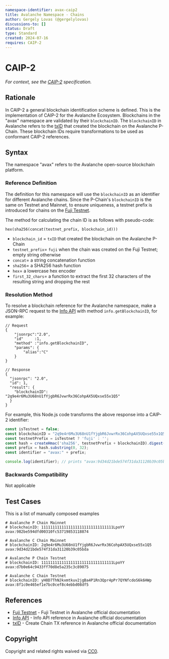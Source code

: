 ```yaml
---
namespace-identifier: avax-caip2
title: Avalanche Namespace - Chains
author: Gergely Lovas (@gergelylovas)
discussions-to: []
status: Draft
type: Standard
created: 2024-07-16
requires: CAIP-2
---
```


# CAIP-2

*For context, see the [CAIP-2][] specification.*

## Rationale

In CAIP-2 a general blockchain identification scheme is defined. This is the
implementation of CAIP-2 for the Avalanche Ecosystem. 
Blockchains in the "avax" namespace are validated by their `blockchainID`. The `blockchainID` in Avalanche refers to the [txID][] that created the blockchain on the Avalanche P-Chain.
These blockchain IDs require transformations to be used as conformant CAIP-2
references.

## Syntax

The namespace "avax" refers to the Avalanche open-source blockchain platform.

### Reference Definition

The definition for this namespace will use the `blockchainID` as an identifier
for different Avalanche chains. Since the P-Chain's `blockchainID` is the same on Testnet and Mainnet, to ensure uniqueness, a testnet prefix is introduced for chains on the [Fuji Testnet][].  

The method for calculating the chain ID is as follows with pseudo-code:

```
hex(sha256(concat(testnet_prefix, blockchain_id)))
```

- `blockchain_id` = `txID` that created the blockchain on the Avalanche P-Chain
- `testnet_prefix`= `fuji` when the chain was created on the Fuji Testnet; empty string otherwise
- `concat`= a string concatenation function
- `sha256`= a SHA256 hash function
- `hex`= a lowercase hex encoder
- `first_32_chars`= a function to extract the first 32 characters of the
  resulting string and dropping the rest

### Resolution Method

To resolve a blockchain reference for the Avalanche namespace, make a JSON-RPC request to the [Info API][] with method
`info.getBlockchainID`, for example:

```jsonc
// Request
{
    "jsonrpc":"2.0",
    "id"     :1,
    "method" :"info.getBlockchainID",
    "params": {
        "alias":"C"
    }
}

// Response
{
  "jsonrpc": "2.0",
  "id": 1,
  "result": {
    "blockchainID": "2q9e4r6Mu3U68nU1fYjgbR6JvwrRx36CohpAX5UQxse55x1Q5"
  }
}
```

For example, this Node.js code transforms the above response into a CAIP-2 identifier:

```javascript
const isTestnet = false;
const blockchainID = "2q9e4r6Mu3U68nU1fYjgbR6JvwrRx36CohpAX5UQxse55x1Q5";
const testnetPrefix = isTestnet ? 'fuji' : '';
const hash = createHmac('sha256', testnetPrefix + blockchainID).digest('hex');
const prefix = hash.substring(0, 32);
const identifier = "avax:" + prefix;

console.log(identifier); // prints "avax:9d34d21bde574f31da31120b39c05bda"
```

### Backwards Compatibility

Not applicable

## Test Cases

This is a list of manually composed examples

```
# Avalanche P Chain Mainnet
# blockchainID: 11111111111111111111111111111111LpoYY
avax:982be594dfd00310fc53719853118874

# Avalanche C Chain Mainnet
# blockchainID: 2q9e4r6Mu3U68nU1fYjgbR6JvwrRx36CohpAX5UQxse55x1Q5
avax:9d34d21bde574f31da31120b39c05bda

# Avalanche P Chain Testnet
# blockchainID: 11111111111111111111111111111111LpoYY
avax:d7b0e64c9433ff70d8e5a235c3c89075

# Avalanche C Chain Testnet
# blockchainID: yH8D7ThNJkxmtkuv2jgBa4P1Rn3Qpr4pPr7QYNfcdoS6k6HWp
avax:8f1c0e465ef1e7bc0cef8c4ebbd08df5

```

## References

- [Fuji Testnet][] - Fuji Testnet in Avalanche official documentation
- [Info API][] - Info API reference in Avalanche official documentation
- [txID][] - Create Chain TX reference in Avalanche official documentation

[CAIP-2]: https://github.com/ChainAgnostic/CAIPs/blob/master/CAIPs/caip-2.md
[Fuji Testnet]: https://docs.avax.network/learn/avalanche/fuji
[Info API]: https://docs.avax.network/reference/avalanchego/info-api
[txID]: https://docs.avax.network/reference/avalanchego/p-chain/txn-format#unsigned-create-chain-tx

## Copyright

Copyright and related rights waived via [CC0](https://creativecommons.org/publicdomain/zero/1.0/).
